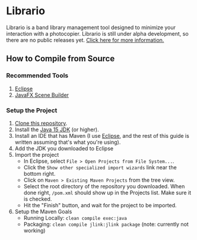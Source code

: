 # Librario

Librario is a band library management tool designed to minimize your interaction with a photocopier. Librario is still under alpha development, so there are no public releases yet. [Click here for more information.](https://www.elizupke.com/projects/librario)

## How to Compile from Source

### Recommended Tools

1. [Eclipse](https://www.eclipse.org/ide/)
2. [JavaFX Scene Builder](https://gluonhq.com/products/scene-builder/)

### Setup the Project

1. [Clone this repository](https://docs.github.com/en/github/creating-cloning-and-archiving-repositories/cloning-a-repository-from-github/cloning-a-repository).
2. Install the [Java 15 JDK](https://www.oracle.com/java/technologies/javase/jdk15-archive-downloads.html) (or higher).
3. Install an IDE that has Maven (I use [Eclipse](https://www.eclipse.org/ide/), and the rest of this guide is written assuming that's what you're using).
4. Add the JDK you downloaded to Eclipse
5. Import the project
    * In Eclipse, select `File > Open Projects from File System...`.
    * Click the `Show other specialized import wizards` link near the bottom right.
    * Click on `Maven > Existing Maven Projects` from the tree view.
    * Select the root directory of the repository you downloaded. When done right, `/pom.xml` should show up in the Projects list. Make sure it is checked.
    * Hit the "Finish" button, and wait for the project to be imported.
11. Setup the Maven Goals
    * Running Locally: `clean compile exec:java`
    * Packaging: `clean compile jlink:jlink package` (note: currently not working)


